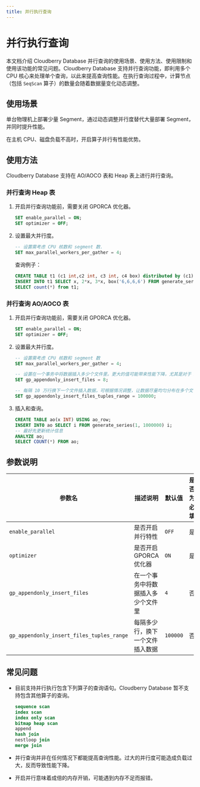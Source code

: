 ```yaml
---
title: 并行执行查询
---
```


# 并行执行查询

本文档介绍 Cloudberry Database 并行查询的使用场景、使用方法、使用限制和使用该功能的常见问题。Cloudberry Database 支持并行查询功能，即利用多个 CPU 核心来处理单个查询，以此来提高查询性能。在执行查询过程中，计算节点（包括 `SeqScan` 算子）的数量会随着数据量变化动态调整。

## 使用场景

单台物理机上部署少量 Segment，通过动态调整并行度替代大量部署 Segment，并同时提升性能。

在主机 CPU、磁盘负载不高时，开启算子并行有性能优势。

## 使用方法

Cloudberry Database 支持在 AO/AOCO 表和 Heap 表上进行并行查询。

### 并行查询 Heap 表

1. 开启并行查询功能前，需要关闭 GPORCA 优化器。

    ```sql
    SET enable_parallel = ON;
    SET optimizer = OFF;
    ```

2. 设置最大并行度。

    ```sql
    -- 设置需考虑 CPU 核数和 segment 数.
    SET max_parallel_workers_per_gather = 4;
    ```

    查询例子：

    ```sql
    CREATE TABLE t1 (c1 int,c2 int, c3 int, c4 box) distributed by (c1);
    INSERT INTO t1 SELECT x, 2*x, 3*x, box('6,6,6,6') FROM generate_series(1,1000000) AS x;
    SELECT count(*) from t1;
    ```

### 并行查询 AO/AOCO 表

1. 开启并行查询功能前，需要关闭 GPORCA 优化器。

    ```sql
    SET enable_parallel = ON;
    SET optimizer = OFF;
    ```

2. 设置最大并行度。

    ```sql
    -- 设置需考虑 CPU 核数和 segment 数
    SET max_parallel_workers_per_gather = 4;

    -- 设置在一个事务中将数据插入多少个文件里。更大的值可能带来性能下降，尤其是对于 AOCO 表。
    SET gp_appendonly_insert_files = 8;

    -- 每隔 10 万行换下一个文件插入数据，可根据情况调整，让数据尽量均匀分布在多个文件上。
    SET gp_appendonly_insert_files_tuples_range = 100000;
    ```

3. 插入和查询。

    ```sql
    CREATE TABLE ao(x INT) USING ao_row;
    INSERT INTO ao SELECT i FROM generate_series(1, 1000000) i;
    -- 最好先更新统计信息
    ANALYZE ao;
    SELECT COUNT(*) FROM ao;
    ```

## 参数说明

| 参数名                                    | 描述说明                           | 默认值   | 是否为必填 | 示例                                                      |
| ----------------------------------------- | ---------------------------------- | -------- | ---------- | --------------------------------------------------------- |
| `enable_parallel`                         | 是否开启并行特性                   | `OFF`    | 是         | `SET enable_parallel = ON;`                         |
| `optimizer`                               | 是否开启 GPORCA 优化器             | `ON`     | 是         | `SET optimizer = OFF;`                              |
| `gp_appendonly_insert_files`              | 在一个事务中将数据插入多少个文件里 | `4`      | 否         | `SET gp_appendonly_insert_files = 8;`                   |
| `gp_appendonly_insert_files_tuples_range` | 每隔多少行，换下一个文件插入数据   | `100000` | 否         | `SET gp_appendonly_insert_files_tuples_range = 100000;` |

## 常见问题

- 目前支持并行执行包含下列算子的查询语句。Cloudberry Database 暂不支持包含其他算子的查询。

    ```sql
    sequence scan
    index scan
    index only scan
    bitmap heap scan
    append
    hash join
    nestloop join
    merge join
    ```

- 并行查询并非在任何情况下都能提高查询性能。过大的并行度可能造成负载过大，反而导致性能下降。
- 开启并行意味着成倍的内存开销，可能遇到内存不足而报错。
